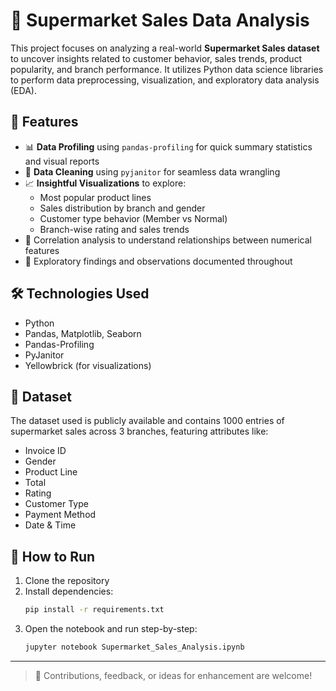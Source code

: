 
# 🛒 Supermarket Sales Data Analysis

This project focuses on analyzing a real-world **Supermarket Sales dataset** to uncover insights related to customer behavior, sales trends, product popularity, and branch performance. It utilizes Python data science libraries to perform data preprocessing, visualization, and exploratory data analysis (EDA).

## 📌 Features

- 📊 **Data Profiling** using `pandas-profiling` for quick summary statistics and visual reports
- 🧼 **Data Cleaning** using `pyjanitor` for seamless data wrangling
- 📈 **Insightful Visualizations** to explore:
  - Most popular product lines
  - Sales distribution by branch and gender
  - Customer type behavior (Member vs Normal)
  - Branch-wise rating and sales trends
- 🎯 Correlation analysis to understand relationships between numerical features
- 🧠 Exploratory findings and observations documented throughout

## 🛠️ Technologies Used

- Python
- Pandas, Matplotlib, Seaborn
- Pandas-Profiling
- PyJanitor
- Yellowbrick (for visualizations)

## 📂 Dataset

The dataset used is publicly available and contains 1000 entries of supermarket sales across 3 branches, featuring attributes like:
- Invoice ID
- Gender
- Product Line
- Total
- Rating
- Customer Type
- Payment Method
- Date & Time

## 📌 How to Run

1. Clone the repository
2. Install dependencies:
   ```bash
   pip install -r requirements.txt
   ```
3. Open the notebook and run step-by-step:
   ```bash
   jupyter notebook Supermarket_Sales_Analysis.ipynb
   ```

---

> 📣 Contributions, feedback, or ideas for enhancement are welcome!
